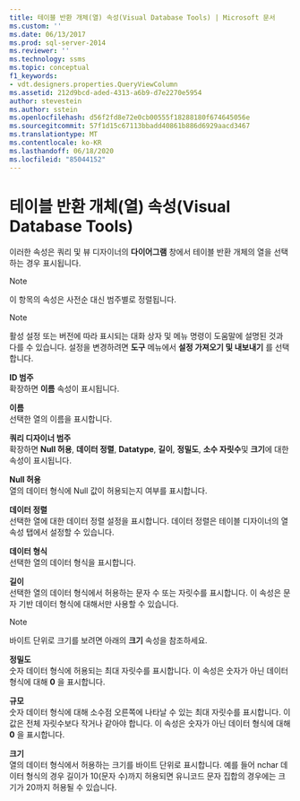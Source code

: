 ```yaml
---
title: 테이블 반환 개체(열) 속성(Visual Database Tools) | Microsoft 문서
ms.custom: ''
ms.date: 06/13/2017
ms.prod: sql-server-2014
ms.reviewer: ''
ms.technology: ssms
ms.topic: conceptual
f1_keywords:
- vdt.designers.properties.QueryViewColumn
ms.assetid: 212d9bcd-aded-4313-a6b9-d7e2270e5954
author: stevestein
ms.author: sstein
ms.openlocfilehash: d56f2fd8e72e0cb00555f18288180f674645056e
ms.sourcegitcommit: 57f1d15c67113bbadd40861b886d6929aacd3467
ms.translationtype: MT
ms.contentlocale: ko-KR
ms.lasthandoff: 06/18/2020
ms.locfileid: "85044152"
---
```

# <a name="table-valued-object-column-properties-visual-database-tools"></a>테이블 반환 개체(열) 속성(Visual Database Tools)
  이러한 속성은 쿼리 및 뷰 디자이너의 **다이어그램** 창에서 테이블 반환 개체의 열을 선택하는 경우 표시됩니다.  
  
> [!NOTE]  
>  이 항목의 속성은 사전순 대신 범주별로 정렬됩니다.  
  
> [!NOTE]  
>  활성 설정 또는 버전에 따라 표시되는 대화 상자 및 메뉴 명령이 도움말에 설명된 것과 다를 수 있습니다. 설정을 변경하려면 **도구** 메뉴에서 **설정 가져오기 및 내보내기** 를 선택합니다.  
  
 **ID 범주**  
 확장하면 **이름** 속성이 표시됩니다.  
  
 **이름**  
 선택한 열의 이름을 표시합니다.  
  
 **쿼리 디자이너 범주**  
 확장하면 **Null 허용**, **데이터 정렬**, **Datatype**, **길이**, **정밀도**, **소수 자릿수**및 **크기**에 대한 속성이 표시됩니다.  
  
 **Null 허용**  
 열의 데이터 형식에 Null 값이 허용되는지 여부를 표시합니다.  
  
 **데이터 정렬**  
 선택한 열에 대한 데이터 정렬 설정을 표시합니다. 데이터 정렬은 테이블 디자이너의 열 속성 탭에서 설정할 수 있습니다.  
  
 **데이터 형식**  
 선택한 열의 데이터 형식을 표시합니다.  
  
 **길이**  
 선택한 열의 데이터 형식에서 허용하는 문자 수 또는 자릿수를 표시합니다. 이 속성은 문자 기반 데이터 형식에 대해서만 사용할 수 있습니다.  
  
> [!NOTE]  
>  바이트 단위로 크기를 보려면 아래의 **크기** 속성을 참조하세요.  
  
 **정밀도**  
 숫자 데이터 형식에 허용되는 최대 자릿수를 표시합니다. 이 속성은 숫자가 아닌 데이터 형식에 대해 **0** 을 표시합니다.  
  
 **규모**  
 숫자 데이터 형식에 대해 소수점 오른쪽에 나타날 수 있는 최대 자릿수를 표시합니다. 이 값은 전체 자릿수보다 작거나 같아야 합니다. 이 속성은 숫자가 아닌 데이터 형식에 대해 **0** 을 표시합니다.  
  
 **크기**  
 열의 데이터 형식에서 허용하는 크기를 바이트 단위로 표시합니다. 예를 들어 nchar 데이터 형식의 경우 길이가 10(문자 수)까지 허용되면 유니코드 문자 집합의 경우에는 크기가 20까지 허용될 수 있습니다.  
  
  
